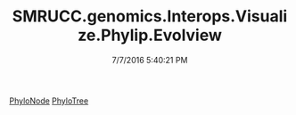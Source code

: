 ﻿---
title: SMRUCC.genomics.Interops.Visualize.Phylip.Evolview
date: 7/7/2016 5:40:21 PM
---

[PhyloNode](T-SMRUCC.genomics.Interops.Visualize.Phylip.Evolview.PhyloNode.html)
[PhyloTree](T-SMRUCC.genomics.Interops.Visualize.Phylip.Evolview.PhyloTree.html)
